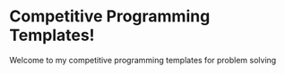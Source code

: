 # Competitive Programming Templates!
Welcome to my competitive programming templates for problem solving 
